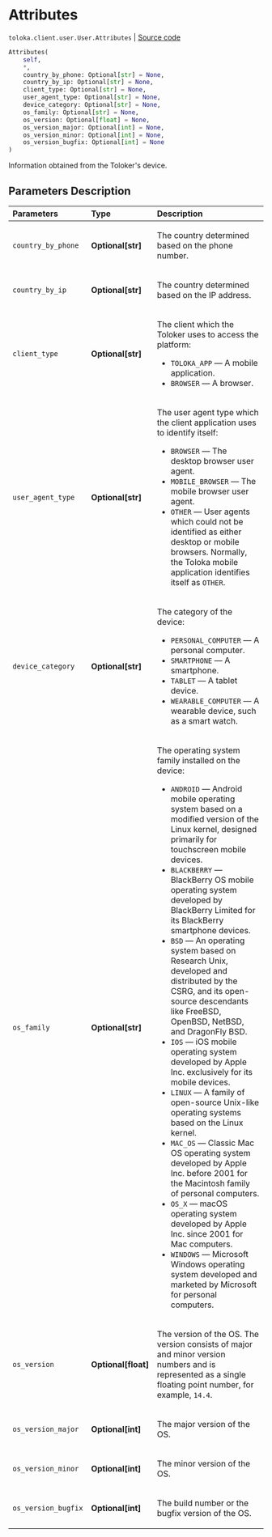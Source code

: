 # Attributes
`toloka.client.user.User.Attributes` | [Source code](https://github.com/Toloka/toloka-kit/blob/v1.2.1/src/client/user.py#L24)

```python
Attributes(
    self,
    *,
    country_by_phone: Optional[str] = None,
    country_by_ip: Optional[str] = None,
    client_type: Optional[str] = None,
    user_agent_type: Optional[str] = None,
    device_category: Optional[str] = None,
    os_family: Optional[str] = None,
    os_version: Optional[float] = None,
    os_version_major: Optional[int] = None,
    os_version_minor: Optional[int] = None,
    os_version_bugfix: Optional[int] = None
)
```

Information obtained from the Toloker's device.

## Parameters Description

| Parameters | Type | Description |
| :----------| :----| :-----------|
`country_by_phone`|**Optional\[str\]**|<p>The country determined based on the phone number.</p>
`country_by_ip`|**Optional\[str\]**|<p>The country determined based on the IP address.</p>
`client_type`|**Optional\[str\]**|<p>The client which the Toloker uses to access the platform:</p> <ul> <li>`TOLOKA_APP` — A mobile application.</li> <li>`BROWSER` — A browser.</li> </ul>
`user_agent_type`|**Optional\[str\]**|<p>The user agent type which the client application uses to identify itself:</p> <ul> <li>`BROWSER` — The desktop browser user agent.</li> <li>`MOBILE_BROWSER` — The mobile browser user agent.</li> <li>`OTHER` — User agents which could not be identified as either desktop or mobile browsers.   Normally, the Toloka mobile application identifies itself as `OTHER`.</li> </ul>
`device_category`|**Optional\[str\]**|<p>The category of the device:</p> <ul> <li>`PERSONAL_COMPUTER` — A personal computer.</li> <li>`SMARTPHONE` — A smartphone.</li> <li>`TABLET` — A tablet device.</li> <li>`WEARABLE_COMPUTER` — A wearable device, such as a smart watch.</li> </ul>
`os_family`|**Optional\[str\]**|<p>The operating system family installed on the device:</p> <ul> <li>`ANDROID` — Android mobile operating system based on a modified version of the Linux kernel, designed primarily for touchscreen mobile devices.</li> <li>`BLACKBERRY` — BlackBerry OS mobile operating system developed by BlackBerry Limited for its BlackBerry smartphone devices.</li> <li>`BSD` — An operating system based on Research Unix, developed and distributed by the CSRG, and its open-source descendants like FreeBSD, OpenBSD, NetBSD, and DragonFly BSD.</li> <li>`IOS` — iOS mobile operating system developed by Apple Inc. exclusively for its mobile devices.</li> <li>`LINUX` — A family of open-source Unix-like operating systems based on the Linux kernel.</li> <li>`MAC_OS` — Classic Mac OS operating system developed by Apple Inc. before 2001 for the Macintosh family of personal computers.</li> <li>`OS_X` — macOS operating system developed by Apple Inc. since 2001 for Mac computers.</li> <li>`WINDOWS` — Microsoft Windows operating system developed and marketed by Microsoft for personal computers.</li> </ul>
`os_version`|**Optional\[float\]**|<p>The version of the OS. The version consists of major and minor version numbers and is represented as a single floating point number, for example, `14.4`.</p>
`os_version_major`|**Optional\[int\]**|<p>The major version of the OS.</p>
`os_version_minor`|**Optional\[int\]**|<p>The minor version of the OS.</p>
`os_version_bugfix`|**Optional\[int\]**|<p>The build number or the bugfix version of the OS.</p>
